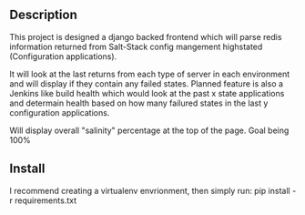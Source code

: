 __Description__
----------------
This project is designed a django backed frontend which will parse redis information
returned from Salt-Stack config mangement highstated (Configuration applications). 

It will look at the last returns from each type of server in each environment and 
will display if they contain any failed states. Planned feature is also a Jenkins
like build health which would look at the past x state applications and determain
health based on how many failured states in the last y configuration applications.

Will display overall "salinity" percentage at the top of the page. Goal being 100%

__Install__
------------
I recommend creating a virtualenv envrionment, then simply run:
pip install -r requirements.txt
